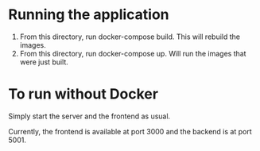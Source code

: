# Running the application
1. From this directory, run docker-compose build. This will rebuild the images.
2. From this directory, run docker-compose up. Will run the images that were just built.

# To run without Docker
Simply start the server and the frontend as usual.

Currently, the frontend is available at port 3000 and the backend is at port 5001.
